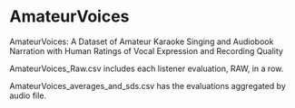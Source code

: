 # AmateurVoices
AmateurVoices: A Dataset of Amateur Karaoke Singing and Audiobook Narration with Human Ratings of Vocal Expression and Recording Quality

AmateurVoices_Raw.csv includes each listener evaluation, RAW, in a row.

AmateurVoices_averages_and_sds.csv has the evaluations aggregated by audio file.
